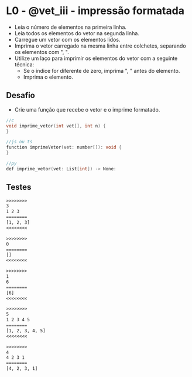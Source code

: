 # L0 - @vet_iii - impressão formatada

- Leia o número de elementos na primeira linha.
- Leia todos os elementos do vetor na segunda linha.
- Carregue um vetor com os elementos lidos.
- Imprima o vetor carregado na mesma linha entre colchetes, separando os elementos com ", ".
- Utilize um laço para imprimir os elementos do vetor com a seguinte técnica:
  - Se o índice for diferente de zero, imprima ", " antes do elemento.
  - Imprima o elemento.

## Desafio

- Crie uma função que recebe o vetor e o imprime formatado.

```c
//c
void imprime_vetor(int vet[], int n) {
}

//js ou ts
function imprimeVetor(vet: number[]): void {
}

//py
def imprime_vetor(vet: List[int]) -> None:

```

## Testes

```txt
>>>>>>>>
3
1 2 3
========
[1, 2, 3]
<<<<<<<<

>>>>>>>>
0
========
[]
<<<<<<<<

>>>>>>>>
1
6
========
[6]
<<<<<<<<

>>>>>>>>
5
1 2 3 4 5
========
[1, 2, 3, 4, 5]
<<<<<<<<

>>>>>>>>
4
4 2 3 1
========
[4, 2, 3, 1]
```
